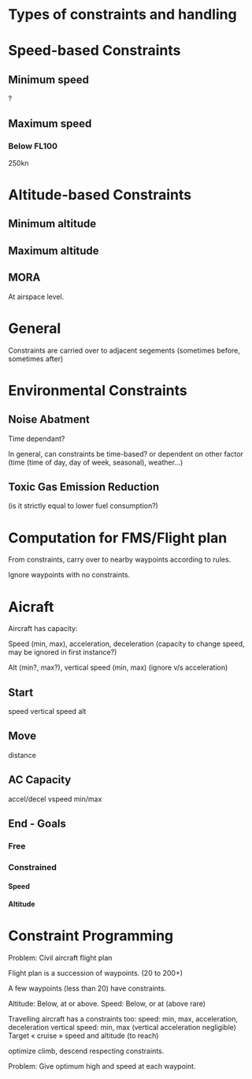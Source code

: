 # Types of constraints and handling



# Speed-based Constraints

## Minimum speed

?


## Maximum speed

### Below FL100

250kn



# Altitude-based Constraints


## Minimum altitude


## Maximum altitude


## MORA

At airspace level.


# General

Constraints are carried over to adjacent segements (sometimes before, sometimes after)


# Environmental Constraints


## Noise Abatment

Time dependant?

In general, can constraints be time-based? or dependent on other factor (time (time of day, day of week, seasonal), weather...)


## Toxic Gas Emission Reduction

(is it strictly equal to lower fuel consumption?)



# Computation for FMS/Flight plan

From constraints, carry over to nearby waypoints according to rules.

Ignore waypoints with no constraints.


# Aicraft

Aircraft has capacity:

Speed (min, max), acceleration, deceleration (capacity to change speed, may be ignored in first instance?)

Alt (min?, max?), vertical speed (min, max) (ignore v/s acceleration)


## Start

speed
vertical speed
alt

## Move

distance


## AC Capacity

accel/decel
vspeed min/max

## End - Goals

### Free

### Constrained

#### Speed


#### Altitude



# Constraint Programming

Problem: Civil aircraft flight plan

Flight plan is a succession of waypoints. (20 to 200+)

A few waypoints (less than 20) have constraints.

Altitude: Below, at or above.
Speed: Below, or at (above rare)

Travelling aircraft has a constraints too:
speed: min, max, acceleration, deceleration
vertical speed: min, max (vertical acceleration negligible)
Target « cruise » speed and altitude (to reach)

optimize climb, descend respecting constraints.

Problem: Give optimum high and speed at each waypoint.